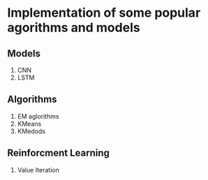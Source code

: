 # Implementation of some popular agorithms and models
## Models
1. CNN
2. LSTM

## Algorithms
1. EM aglorithms
2. KMeans
3. KMedods

## Reinforcment Learning
1. Value Iteration


